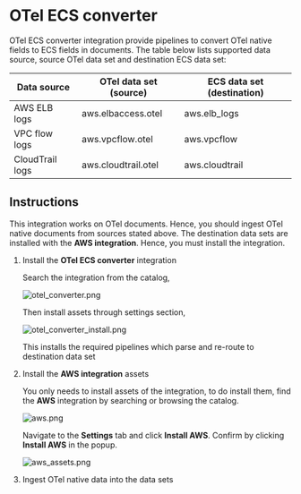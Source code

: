 # OTel ECS converter

OTel ECS converter integration provide pipelines to convert OTel native fields to ECS fields in documents.
The table below lists supported data source, source OTel data set and destination ECS data set:

| Data source     | OTel data set (source) | ECS data set (destination) |
|-----------------|------------------------|----------------------------|
| AWS ELB logs    | aws.elbaccess.otel     | aws.elb_logs               |
| VPC flow logs   | aws.vpcflow.otel       | aws.vpcflow                |
| CloudTrail logs | aws.cloudtrail.otel    | aws.cloudtrail             |

## Instructions

This integration works on OTel documents. Hence, you should ingest OTel native documents from sources stated above.
The destination data sets are installed with the **AWS integration**. Hence, you must install the integration.

1. Install the **OTel ECS converter** integration

   Search the integration from the catalog,

   ![otel_converter.png](../img/otel_converter.png)

   Then install assets through settings section,

   ![otel_converter_install.png](../img/otel_converter_install.png)

   This installs the required pipelines which parse and re-route to destination data set

2. Install the **AWS integration** assets

   You only needs to install assets of the integration, to do install them,
   find the **AWS** integration by searching or browsing the catalog.

   ![aws.png](../img/aws.png)

   Navigate to the **Settings** tab and click **Install AWS**. Confirm by clicking **Install AWS** in the popup.

   ![aws_assets.png](../img/aws_assets.png)

3. Ingest OTel native data into the data sets